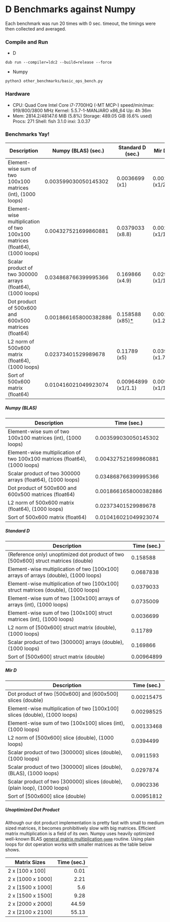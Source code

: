 # D Benchmarks against Numpy
Each benchmark was run 20 times with 0 sec. timeout, the timings were then collected and averaged.

### Compile and Run

- D
```
dub run --compiler=ldc2 --build=release --force
```

- Numpy
```
python3 other_benchmarks/basic_ops_bench.py 
```

### Hardware

 * CPU: Quad Core Intel Core i7-7700HQ (-MT MCP-) speed/min/max: 919/800/3800 MHz Kernel: 5.5.7-1-MANJARO x86_64 Up: 4h 36m 
 * Mem: 2814.2/48147.6 MiB (5.8%) Storage: 489.05 GiB (6.6% used) Procs: 271 Shell: fish 3.1.0 inxi: 3.0.37 

### Benchmarks Yay!

| Description                                                                 | Numpy (BLAS) (sec.)   | Standard D (sec.)                           | Mir D (sec.)        |
| --------------------------------------------------------------------------- | --------------------- | ------------------------------------------- | ------------------- |
| Element-wise sum of two 100x100 matrices (int), (1000 loops)                | 0.003599030050145302  | 0.0036699 (x1)                              | 0.00133468 (x1/2.7) |
| Element-wise multiplication of two 100x100 matrices (float64), (1000 loops) | 0.004327521699860881  | 0.0379033 (x8.8)                            | 0.00298525 (x1/1.5) |
| Scalar product of two 300000 arrays (float64), (1000 loops)                 | 0.034868766399995366  | 0.169866 (x4.9)                             | 0.0297874 (x1/1.2)  |
| Dot product of 500x600 and 600x500 matrices (float64)                       | 0.0018661658000382886 | 0.158588 (x85)[*](#unoptimized-dot-product) | 0.00224537 (x1.2)   |
| L2 norm of 500x600 matrix (float64), (1000 loops)                           | 0.02373401529989678   | 0.11789 (x5)                                | 0.0394499 (x1.7)    |
| Sort of 500x600 matrix (float64)                                            | 0.010416021049923074  | 0.00964899 (x1/1.1)                         | 0.00951812 (x1/1.1) |

##### Numpy (BLAS)

| Description                                                                 | Time (sec.)           |
| --------------------------------------------------------------------------- | --------------------- |
| Element-wise sum of two 100x100 matrices (int), (1000 loops)                | 0.003599030050145302  |
| Element-wise multiplication of two 100x100 matrices (float64), (1000 loops) | 0.004327521699860881  |
| Scalar product of two 300000 arrays (float64), (1000 loops)                 | 0.034868766399995366  |
| Dot product of 500x600 and 600x500 matrices (float64)                       | 0.0018661658000382886 |
| L2 norm of 500x600 matrix (float64), (1000 loops)                           | 0.02373401529989678   |
| Sort of 500x600 matrix (float64)                                            | 0.010416021049923074  |

##### Standard D

| Description                                                                          | Time (sec.) |
| ------------------------------------------------------------------------------------ | ----------- |
| (Reference only) unoptimized dot product of two [500x600] struct matrices (double)   | 0.158588    |
| Element-wise multiplication of two [100x100] arrays of arrays (double), (1000 loops) | 0.0687838   |
| Element-wise multiplication of two [100x100] struct matrices (double), (1000 loops)  | 0.0379033   |
| Element-wise sum of two [100x100] arrays of arrays (int), (1000 loops)               | 0.0735009   |
| Element-wise sum of two [100x100] struct matrices (int), (1000 loops)                | 0.0036699   |
| L2 norm of [500x600] struct matrix (double), (1000 loops)                            | 0.11789     |
| Scalar product of two [300000] arrays (double), (1000 loops)                         | 0.169866    |
| Sort of [500x600] struct matrix (double)                                             | 0.00964899  |

##### Mir D

| Description                                                                | Time (sec.) |
| -------------------------------------------------------------------------- | ----------- |
| Dot product of two [500x600] and [600x500] slices (double)                 | 0.00215475  |
| Element-wise multiplication of two [100x100] slices (double), (1000 loops) | 0.00298525  |
| Element-wise sum of two [100x100] slices (int), (1000 loops)               | 0.00133468  |
| L2 norm of [500x600] slice (double), (1000 loops)                          | 0.0394499   |
| Scalar product of two [300000] slices (double), (1000 loops)               | 0.0911593   |
| Scalar product of two [300000] slices (double), (BLAS), (1000 loops)       | 0.0297874   |
| Scalar product of two [300000] slices (double), (plain loop), (1000 loops) | 0.0902336   |
| Sort of [500x600] slice (double)                                           | 0.00951812  |

##### Unoptimized Dot Product
Although our dot product implementation is pretty fast with small to medium sized matrices, it becomes prohibitively slow with big matrices.
Efficient matrix multiplication is a field of its own.
Numpy uses heavily optimized well-known BLAS [general matrix multiplication `gemm`](https://software.intel.com/en-us/mkl-developer-reference-fortran-gemm) routine.
Using plain loops for dot operation works with smaller matrices as the table below shows.

| Matrix Sizes      | Time (sec.) |
| ----------------- | ----------: |
| 2 x [100 x 100]   |        0.01 |
| 2 x [1000 x 1000] |        2.21 |
| 2 x [1500 x 1000] |         5.6 |
| 2 x [1500 x 1500] |        9.28 |
| 2 x [2000 x 2000] |       44.59 |
| 2 x [2100 x 2100] |       55.13 |
